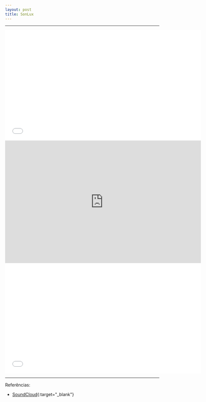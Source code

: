 ```yaml
---
layout: post
title: SonLux
---
```

<hr>
<iframe width="640" height="360" src="//www.youtube.com/embed/c6UxGbY6Tjw?rel=0" frameborder="0" allowfullscreen></iframe>

<iframe src="https://docs.google.com/presentation/d/18QhGYlY1dO3ukABdAE9XxihnFuZ9Vi79wH8jkQe1qEU/embed?start=false&loop=false&delayms=3000" frameborder="0" width="640" height="400" allowfullscreen="true" mozallowfullscreen="true" webkitallowfullscreen="true"></iframe>

<iframe width="640" height="360" src="//www.youtube.com/embed/TkLT5krv_6c?rel=0" frameborder="0" allowfullscreen></iframe>

<hr>


Referências:

* [SoundCloud](https://soundcloud.com/son-lux){:target="_blank"}

